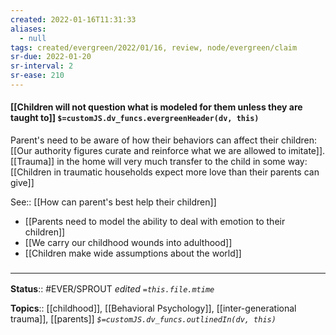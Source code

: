 ```yaml
---
created: 2022-01-16T11:31:33 
aliases:
  - null
tags: created/evergreen/2022/01/16, review, node/evergreen/claim
sr-due: 2022-01-20
sr-interval: 2
sr-ease: 210
---
```


#### [[Children will not question what is modeled for them unless they are taught to]] `$=customJS.dv_funcs.evergreenHeader(dv, this)`

Parent's need to be aware of how their behaviors can affect their children: [[Our authority figures curate and reinforce what we are allowed to imitate]]. [[Trauma]] in the home will very much transfer to the child in some way: [[Children in traumatic households expect more love than their parents can give]]

See:: [[How can parent's best help their children]]

- [[Parents need to model the ability to deal with emotion to their children]]
- [[We carry our childhood wounds into adulthood]]
- [[Children make wide assumptions about the world]]


### <hr class="footnote"/>

**Status**:: #EVER/SPROUT 
*edited `=this.file.mtime`*

**Topics**:: [[childhood]], [[Behavioral Psychology]], [[inter-generational trauma]], [[parents]]
*`$=customJS.dv_funcs.outlinedIn(dv, this)`*
